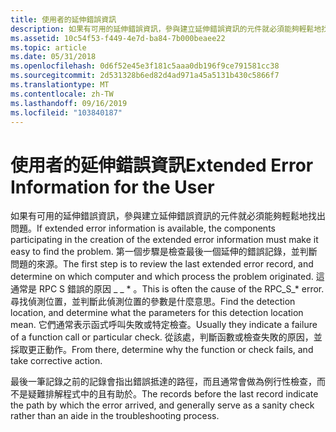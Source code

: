 ```yaml
---
title: 使用者的延伸錯誤資訊
description: 如果有可用的延伸錯誤資訊，參與建立延伸錯誤資訊的元件就必須能夠輕鬆地找出問題。
ms.assetid: 10c54f53-f449-4e7d-ba84-7b000beaee22
ms.topic: article
ms.date: 05/31/2018
ms.openlocfilehash: 0d6f52e45e3f181c5aaa0db196f9ce791581cc38
ms.sourcegitcommit: 2d531328b6ed82d4ad971a45a5131b430c5866f7
ms.translationtype: MT
ms.contentlocale: zh-TW
ms.lasthandoff: 09/16/2019
ms.locfileid: "103840187"
---
```

# <a name="extended-error-information-for-the-user"></a><span data-ttu-id="bcabe-103">使用者的延伸錯誤資訊</span><span class="sxs-lookup"><span data-stu-id="bcabe-103">Extended Error Information for the User</span></span>

<span data-ttu-id="bcabe-104">如果有可用的延伸錯誤資訊，參與建立延伸錯誤資訊的元件就必須能夠輕鬆地找出問題。</span><span class="sxs-lookup"><span data-stu-id="bcabe-104">If extended error information is available, the components participating in the creation of the extended error information must make it easy to find the problem.</span></span> <span data-ttu-id="bcabe-105">第一個步驟是檢查最後一個延伸的錯誤記錄，並判斷問題的來源。</span><span class="sxs-lookup"><span data-stu-id="bcabe-105">The first step is to review the last extended error record, and determine on which computer and which process the problem originated.</span></span> <span data-ttu-id="bcabe-106">這通常是 RPC S 錯誤的原因 \_ \_ \* 。</span><span class="sxs-lookup"><span data-stu-id="bcabe-106">This is often the cause of the RPC\_S\_\* error.</span></span> <span data-ttu-id="bcabe-107">尋找偵測位置，並判斷此偵測位置的參數是什麼意思。</span><span class="sxs-lookup"><span data-stu-id="bcabe-107">Find the detection location, and determine what the parameters for this detection location mean.</span></span> <span data-ttu-id="bcabe-108">它們通常表示函式呼叫失敗或特定檢查。</span><span class="sxs-lookup"><span data-stu-id="bcabe-108">Usually they indicate a failure of a function call or particular check.</span></span> <span data-ttu-id="bcabe-109">從該處，判斷函數或檢查失敗的原因，並採取更正動作。</span><span class="sxs-lookup"><span data-stu-id="bcabe-109">From there, determine why the function or check fails, and take corrective action.</span></span>

<span data-ttu-id="bcabe-110">最後一筆記錄之前的記錄會指出錯誤抵達的路徑，而且通常會做為例行性檢查，而不是疑難排解程式中的且有助於。</span><span class="sxs-lookup"><span data-stu-id="bcabe-110">The records before the last record indicate the path by which the error arrived, and generally serve as a sanity check rather than an aide in the troubleshooting process.</span></span>

 

 




